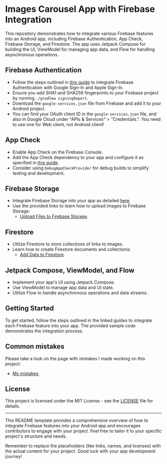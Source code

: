 # Images Carousel App with Firebase Integration

This repository demonstrates how to integrate various Firebase features into an Android app, including Firebase Authentication, App Check, Firebase Storage, and Firestore. The app uses Jetpack Compose for building the UI, ViewModel for managing app data, and Flow for handling asynchronous operations.

## Firebase Authentication

- Follow the steps outlined in [this guide](https://firebase.google.com/docs/auth/android/google-signin) to integrate Firebase Authentication with Google Sign-In and Apple Sign-In.
- Ensure you add SHA1 and SHA256 fingerprints to your Firebase project by running `./gradlew signingReport`.
- Download the `google-services.json` file from Firebase and add it to your Android project.
- You can find your OAuth client ID in the `google-services.json` file, and also in Google Cloud under "APIs & Services" > "Credentials.". You need to use one for Web client, not Android client!

## App Check

- Enable App Check on the Firebase Console.
- Add the App Check dependency to your app and configure it as specified in [this guide](https://firebase.google.com/docs/app-check/android/play-integrity-provider).
- Consider using `DebugAppCheckProvider` for debug builds to simplify testing and development.

## Firebase Storage

- Integrate Firebase Storage into your app as detailed [here](https://firebase.google.com/docs/storage/android/start#add-sdk).
- Use the provided links to learn how to upload images to Firebase Storage:
    - [Upload Files to Firebase Storage](https://firebase.google.com/docs/storage/android/upload-files#upload_files).

## Firestore

- Utilize Firestore to store collections of links to images.
- Learn how to create Firestore documents and collections:
    - [Add Data to Firestore](https://firebase.google.com/docs/firestore/manage-data/add-data#kotlin+ktx_1).

## Jetpack Compose, ViewModel, and Flow

- Implement your app's UI using Jetpack Compose.
- Use ViewModel to manage app data and UI state.
- Utilize Flow to handle asynchronous operations and data streams.

## Getting Started

To get started, follow the steps outlined in the linked guides to integrate each Firebase feature into your app. The provided sample code demonstrates the integration process.

## Common mistakes

Please take a look on the page with mistakes I made working on this project:
- [My mistakes](https://github.com/NikolayPodonin/CarouselImagesWIthFirebase/wiki/Summary-of-mistakes-I-encountered-during-the-integration-of-Firebase-features-and-how-to-avoid-them:). 

## License

This project is licensed under the MIT License - see the [LICENSE](LICENSE) file for details.

---

This README template provides a comprehensive overview of how to integrate Firebase features into your Android app and encourages contributors to engage with your project. Feel free to tailor it to your specific project's structure and needs.

Remember to replace the placeholders (like links, names, and licenses) with the actual content for your project. Good luck with your app development journey!
